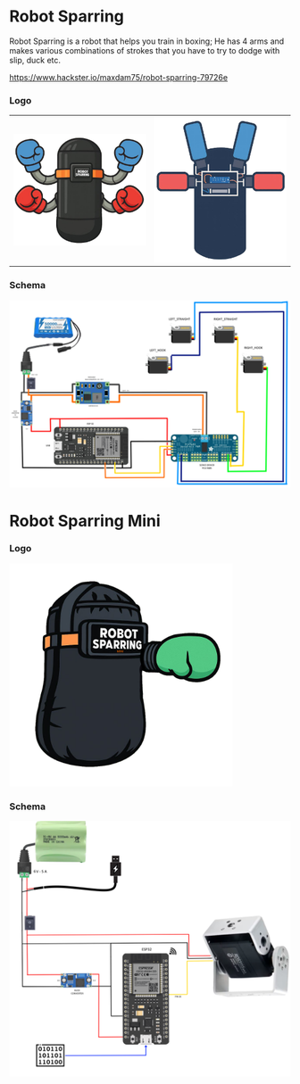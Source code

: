 # Robot Sparring

Robot Sparring is a robot that helps you train in boxing; He has 4 arms and makes various combinations of strokes that you have to try to dodge with slip, duck etc.

https://www.hackster.io/maxdam75/robot-sparring-79726e

### Logo
<table width="800" style="border: none;">
<tr>
	<td style="border: none;">
		<img src="./schema/logo-robot-sparring.jpg" width=400>
	</td>
	<td style="border: none;">
		<img src="./schema/robotsparring.jpg" width=400>
	</td>
</tr>
</table>

### Schema
<img src="./schema/schema3.jpg" width=800>



# Robot Sparring Mini

### Logo
<img src="./schemaMini/logo-robot-sparring-mini.jpg" width=400>

### Schema
<img src="./schemaMini/robot-sparring-mini-2.jpg" width=600>
